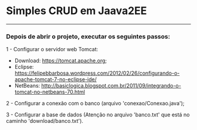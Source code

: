 # Simples CRUD em Jaava2EE
---
### Depois de abrir o projeto, executar os seguintes passos:

1 - Configurar o servidor web Tomcat:
* Download: https://tomcat.apache.org;
* Eclipse: https://felipebbarbosa.wordpress.com/2012/02/26/configurando-o-apache-tomcat-7-no-eclipse-ide/
* NetBeans: http://basiclogica.blogspot.com.br/2011/09/integrando-o-tomcat-no-netbeans-70.html
	
2 - Configurar a conexão com o banco (arquivo 'conexao/Conexao.java');

3 - Configurar a base de dados (Atenção no arquivo 'banco.txt' que está no caminho 'download/banco.txt').
